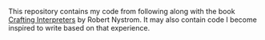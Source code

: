 This repository contains my code from following along with the book [Crafting Interpreters](https://www.craftinginterpreters.com/) by Robert Nystrom. It may also contain code I become inspired to write based on that experience.
